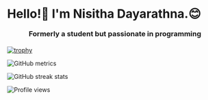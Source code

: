 # Hello!:wave: I'm Nisitha Dayarathna.:blush:

<h3 align="center" style="margin-top:20px;margin-bottom:20px">Formerly a student but passionate in programming</h3>

[![trophy](https://github-profile-trophy.vercel.app/?username=nisithaD&theme=oldie)](https://github.com/ryo-ma/github-profile-trophy)

![GitHub metrics](https://metrics.lecoq.io/nisithaD)  

![GitHub streak stats](https://github-readme-streak-stats.herokuapp.com/?user=nisithaD)  

![Profile views](https://gpvc.arturio.dev/nisithaD)  
